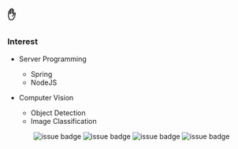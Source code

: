 ## ✋

### Interest

- Server Programming
  - Spring
  - NodeJS 

- Computer Vision
  - Object Detection
  - Image Classification


<div align=center>
  
![issue badge](https://img.shields.io/badge/python-45%25-yellow?style=flat-square&logo=python&logoColor=white)
![issue badge](https://img.shields.io/badge/java-45%25-%23ea8c10?style=flat-square&logo=java&logoColor=white)
![issue badge](https://img.shields.io/badge/golang-5%25-%2300a7d0?style=flat-square&logo=go&logoColor=white)
![issue badge](https://img.shields.io/badge/c%2B%2B-5%25-%238052b7?style=flat-square&logo=visual-studio&logoColor=white)

</div>
